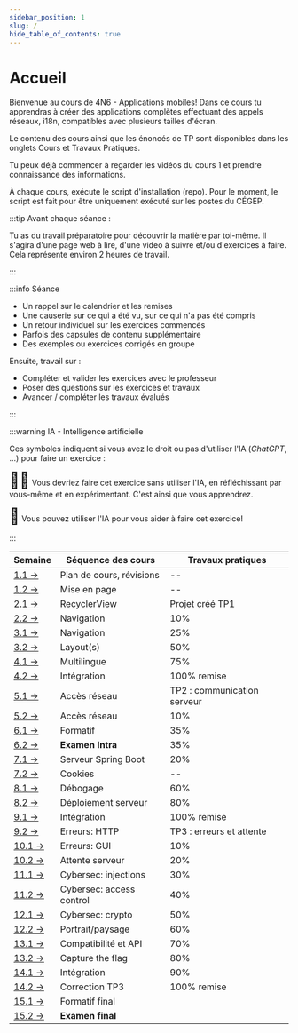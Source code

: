 ```yaml
---
sidebar_position: 1
slug: /
hide_table_of_contents: true
---
```


# Accueil

<Row>

<Column>

Bienvenue au cours de 4N6 - Applications mobiles! Dans ce cours tu apprendras à créer des applications complètes effectuant des appels réseaux, i18n, compatibles avec plusieurs tailles d'écran.

Le contenu des cours ainsi que les énoncés de TP sont disponibles dans les onglets Cours et Travaux Pratiques.

Tu peux déjà commencer à regarder les vidéos du cours 1 et prendre connaissance des informations.

À chaque cours, exécute le script d'installation (repo). Pour le moment, le script est fait pour être uniquement exécuté sur les postes du CÉGEP.


:::tip Avant chaque séance :

Tu as du travail préparatoire pour découvrir la matière par toi-même. Il s'agira d'une page web à lire, d'une video à suivre et/ou d'exercices à faire. Cela représente environ 2 heures de travail.

:::

:::info Séance

- Un rappel sur le calendrier et les remises
- Une causerie sur ce qui a été vu, sur ce qui n'a pas été compris
- Un retour individuel sur les exercices commencés
- Parfois des capsules de contenu supplémentaire
- Des exemples ou exercices corrigés en groupe

Ensuite, travail sur :

- Compléter et valider les exercices avec le professeur
- Poser des questions sur les exercices et travaux
- Avancer / compléter les travaux évalués

:::

:::warning IA - Intelligence artificielle

Ces symboles indiquent si vous avez le droit ou pas d'utiliser l'IA (*ChatGPT*, ...) pour faire un exercice :

<span style="font-size: 2em;">🧑‍🎓</span> Vous devriez faire cet exercice sans utiliser l'IA, en réfléchissant par vous-même et en expérimentant. C'est ainsi que vous apprendrez.

<span style="font-size: 2em;">🤖</span> Vous pouvez utiliser l'IA pour vous aider à faire cet exercice!

:::

</Column>
 
<Column>




| Semaine                            | Séquence des cours       | Travaux pratiques           |
|------------------------------------|--------------------------|-----------------------------|
| [1.1 →](cours/revision)            | Plan de cours, révisions | --                          |
| [1.2 →](cours/mise-en-page)        | Mise en page             | --                          |
| [2.1 →](cours/recycler-view)       | RecyclerView             | Projet créé TP1             |
| [2.2 →](cours/navigation)          | Navigation               | 10%                         |
| [3.1 →](cours/navigation)          | Navigation               | 25%                         |
| [3.2 →](cours/layout)              | Layout(s)                | 50%                         |
| [4.1 →](cours/multilingue)         | Multilingue              | 75%                         |
| [4.2 →](cours/integration)         | Intégration              | 100% remise                 |
| [5.1 →](cours/http)                | Accès réseau             | TP2 : communication serveur |
| [5.2 →](cours/http)                | Accès réseau             | 10%                         |
| [6.1 →](cours/formatif-intra)      | Formatif                 | 35%                         |
| [6.2 →](cours/examen)              | **Examen Intra**         | 35%                         |
| [7.1 →](cours/spring)              | Serveur Spring Boot      | 20%                         |
| [7.2 →](cours/cookies)             | Cookies                  | --                          |
| [8.1 →](cours/debogage)            | Débogage                 | 60%                         |
| [8.2 →](cours/deploiement)         | Déploiement serveur      | 80%                         |
| [9.1 →](cours/integration)         | Intégration              | 100% remise                 |
| [9.2 →](cours/erreur-http)         | Erreurs: HTTP            | TP3 : erreurs et attente    |
| [10.1 →](cours/erreur-gui)         | Erreurs: GUI             | 10%                         |
| [10.2 →](cours/attente-serveur)    | Attente serveur          | 20%                         |
| [11.1 →](cours/injection)          | Cybersec: injections     | 30%                         |
| [11.2 →](cours/controle-acces)     | Cybersec: access control | 40%                         |
| [12.1 →](cours/cryptographie)      | Cybersec: crypto         | 50%                         |
| [12.2 →](cours/orientation-taille) | Portrait/paysage         | 60%                         |
| [13.1 →](cours/compatibilite-api)  | Compatibilité et API     | 70%                         |
| [13.2 →](cours/ctf)                | Capture the flag         | 80%                         |
| [14.1 →](cours/http)               | Intégration              | 90%                         |
| [14.2 →](cours/http)               | Correction TP3           | 100% remise                 |
| [15.1 →](cours/formatif-final)     | Formatif final           |                             |
| [15.2 →](cours/examen)             | **Examen final**         |                             |



</Column>

</Row>
